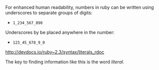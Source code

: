 For enhanced human readability, numbers in ruby can be written using underscores to separate groups of digits:
- `1_234_567_890`

Underscores by be placed anywhere in the number:
- `123_45_678_9_0`

http://devdocs.io/ruby~2.3/syntax/literals_rdoc

The key to finding information like this is the word *literal*.
